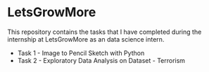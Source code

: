 # LetsGrowMore
This repository contains the tasks that I have completed during the internship at LetsGrowMore as an data science intern.
* Task 1 -  Image to Pencil Sketch with Python
* Task 2 -  Exploratory Data Analysis on Dataset - Terrorism 

